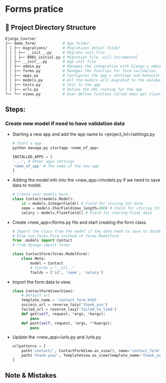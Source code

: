 # Forms pratice
## :closed_book: Project Directory Structure
```bash
Django_Course/
├── demo_form/            # App folder
│ │ ├── migrations/       # Migrations detail folder
│ │ │ ├── __init__.py     # Migrate init file
│ │ │ ├── 0001_initial.py # Migration file, will incremental
│ │ ├── __init__.py       # App init file
│ │ ├── admin.py          # Manages the integration with Django's admin site.
│ │ ├── forms.py          # Manages the function for form vaildation.
│ │ ├── apps.py           # Configures the app's settings and behavior.
│ │ ├── models.py         # All the models will migrated to the database tables.
│ │ ├── tests.py          # Test fo the app
│ │ ├── urls.py           # Define the URL routing for the app
└── └── views.py          # User define function called when get client request URL 
```

## Steps:
### Create new model if need to have validation data
* Starting a new app and add the app name to <project_lvl>/settings.py
    ```bash
    # start a app
    python manage.py startapp <name_of_app>
    ```
    ```python
    INSTALLED_APPS = [
    '...', # Other apps settings
    'name_of_app' # The name of the new app
    ]
    ```
* Adding the model info into the <new_app>/models.py if we need to save data to model.
    ```python
    # Create your models here.
    class Contact(models.Model):
        id = models.IntegerField() # Field for storing Int data
        name = models.CharField(max_length=200) # Field for storing Str data
        salary = models.FloatField() # Field for storing Float data
    ```
* Create <new_app>/forms.py file and start creating the form class.
    ```python
    # Import the class from the model if the data need to save to database
    # Else use forms.Form instead of forms.ModelForm 
    from .models import Contact
    # from django import forms

    class ContactForm(forms.ModelForm):
        class Meta:
            model = Contact
            # fields = "__all__"
            fields = ['id', 'name', 'salary']
    ```
* Import the form data to view.
    ```python
    class ContactFormView(View):
        # Default url
        template_name = 'contact_form.html'
        success_url = reverse_lazy('thank_you')
        failed_url = reverse_lazy('failed_to_load')
        def get(self, request, *args, *kargs):
            pass
        def post(self, request, *args, **kwargs):
            pass
    ```
* Update the <new_app>/urls.py and <project>/urls.py
    ```python
    urlpatterns = [
        path('contact/', ContactFormView.as_view(), name='contact_form') # For GET page,
        path('thank-you/', TemplateView.as_view(template_name='thank_you.html'), name='thank_you') # For success,
    ]
    ```

## Note & Mistakes